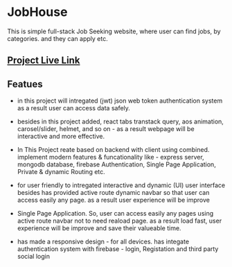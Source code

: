 # JobHouse

This is simple full-stack Job Seeking
website, where user can find jobs, by categories. and they can apply etc.

## [Project Live Link](https://job-house-94161.web.app/)

## Featues

- in this project will intregated (jwt) json web token authentication system as a result user can access data safely.

- besides in this project added, react tabs transtack query, aos animation, carosel/slider, helmet, and so on - as a result webpage will be interactive and more effective.

- In This Project reate based on backend with client using combined. implement modern features & funcationality like - express server, mongodb database, firebase Authentication, Single Page Application, Private & dynamic Routing etc.

- for user friendly to intregated interactive and dynamic (UI) user interface besides has provided active route dynamic navbar so that user can access easily any page. as a result user experience will be improve

- Single Page Application. So, user can access easily any pages using active route navbar not to need reaload page. as a result load fast, user experience will be improve and save their valueable time.

- has made a responsive design - for all devices. has integate authentication system with firebase - login, Registation and third party social login
